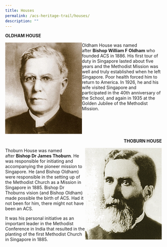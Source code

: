 ```yaml
---
title: Houses
permalink: /acs-heritage-trail/houses/
description: ""
---
```

**OLDHAM HOUSE**

<img align="left" style="width:49%" src="/images/bishop-oldam.jpg">

Oldham House was named after&nbsp;**Bishop William F Oldham**&nbsp;who founded ACS in 1886. His first tour of duty in Singapore lasted about five years and the Methodist Mission was well and truly established when he left Singapore. Poor health forced him to return to America. In 1926, he and his wife visited Singapore and participated in the 40th anniversary of the School, and again in 1935 at the Golden Jubilee of the Methodist Mission.
<br clear="left">

<p align="right"><b>THOBURN HOUSE</b></p><p>

<img align="right" style="width:49%" src="/images/bishop-thoburn.jpg">

Thoburn House was named after&nbsp;**Bishop Dr James Thoburn**. He was responsible for initiating and accompanying the pioneer mission to Singapore. He (and Bishop Oldham) were responsible in the setting up of the Methodist Church as a Mission in Singapore in 1885. Bishop Dr Thoburns vision (and Bishop Oldham) made possible the birth of ACS. Had it not been for him, there might not have been an ACS.

It was his personal initiative as an important leader in the Methodist Conference in India that resulted in the planting of the first Methodist Church in Singapore in 1885.</p>